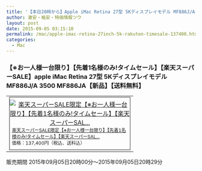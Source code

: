 ```yaml
---
title: '【本日20時から】Apple iMac Retina 27型 5Kディスプレイモデル MF886J/A 楽天スーパーSALE半額特価137,400円！送料無料！'
author: 激安・格安・特価情報ツウ
layout: post
date: 2015-09-05 03:15:10
permalink: /mac/apple-imac-retina-27inch-5k-rakuten-timesale-137400.html
categories:
  - Mac
---
```

### 【※お一人様一台限り】【先着1名様のみ!タイムセール】【楽天スーパーSALE】apple iMac Retina 27型 5Kディスプレイモデル MF886J/A 3500 MF886JA【新品】【送料無料】

<div class="img-bg2 img_L">
  <table border="0" cellpadding="0" cellspacing="0"><tr><td valign="top"><div style="border:1px solid;margin:0px;padding:6px 0px;width:320px;text-align:center;float:left"><a href="http://hb.afl.rakuten.co.jp/hgc/036c543d.61463e9c.064d19b2.e7571150/?pc=http%3a%2f%2fitem.rakuten.co.jp%2fakindo%2fag00p1yo52%2f%3fscid%3daf_link_tbl&amp;m=http%3a%2f%2fm.rakuten.co.jp%2fakindo%2fi%2f10139869%2f" target="_blank"><img src="http://hbb.afl.rakuten.co.jp/hgb/?pc=http%3a%2f%2fthumbnail.image.rakuten.co.jp%2f%400_mall%2fakindo%2fcabinet%2fl15%2fmf886ja.jpg%3f_ex%3d300x300&amp;m=http%3a%2f%2fthumbnail.image.rakuten.co.jp%2f%400_mall%2fakindo%2fcabinet%2fl15%2fmf886ja.jpg%3f_ex%3d80x80" alt="楽天スーパーSALE限定【※お一人様一台限り】【先着1名様のみ!タイムセール】【楽天スーパーSAL..." border="0" style="margin:0px;padding:0px"></a><p style="font-size:12px;line-height:1.4em;text-align:left;margin:0px;padding:2px 6px"><a href="http://hb.afl.rakuten.co.jp/hgc/036c543d.61463e9c.064d19b2.e7571150/?pc=http%3a%2f%2fitem.rakuten.co.jp%2fakindo%2fag00p1yo52%2f%3fscid%3daf_link_tbl&amp;m=http%3a%2f%2fm.rakuten.co.jp%2fakindo%2fi%2f10139869%2f" target="_blank">楽天スーパーSALE限定【※お一人様一台限り】【先着1名様のみ!タイムセール】【楽天スーパーSAL...</a><br><span style="">価格：137,400円（税込、送料込）</span><br></p></div></td></tr></table>
  販売期間  2015年09月05日20時00分～2015年09月05日20時29分
</div>